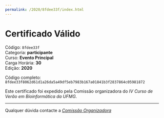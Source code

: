 ```yaml
---
permalink: /2020/8fdee33f/index.html
---
```


# Certificado Válido

Código: `8fdee33f`<br>
Categoria: **participante**<br>
Curso: **Evento Principal**<br>
Carga Horária: **30**<br>
Edição: **2020**<br>


Código completo: `8fdee33f8062d61d1a26da5a49df5eb7983b167a01841b3f2837864c05981872`


Este certificado foi expedido pela Comissão organizadora do *IV Curso de Verão em Bioinformática da UFMG*.

----

Qualquer dúvida contacte a [_Comissão Organizadora_](<mailto:cursobioinfoufmg@gmail.com$subject=[Certificados]>)


